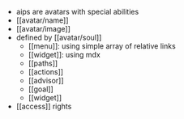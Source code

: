 - aips are avatars with special abilities
- [[avatar/name]]
- [[avatar/image]]
- defined by [[avatar/soul]]
	- [[menu]]: using simple array of relative links
	- [[widget]]: using mdx
	- [[paths]]
	- [[actions]]
	- [[advisor]]
	- [[goal]]
	- [[widget]]
- [[access]] rights